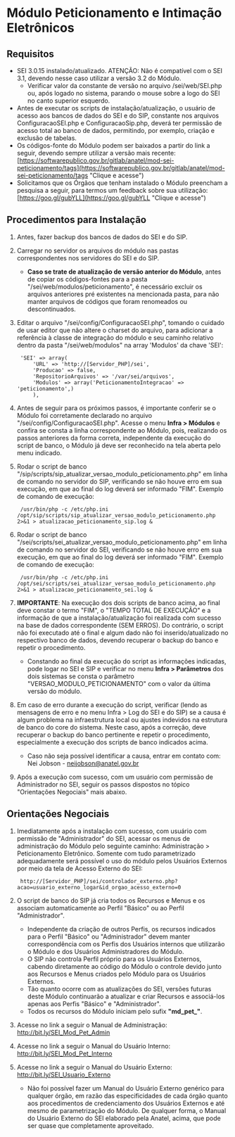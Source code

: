 # Módulo Peticionamento e Intimação Eletrônicos

## Requisitos
- SEI 3.0.15 instalado/atualizado. ATENÇÃO: Não é compatível com o SEI 3.1, devendo nesse caso utilizar a versão 3.2 do Módulo.
   - Verificar valor da constante de versão no arquivo /sei/web/SEI.php ou, após logado no sistema, parando o mouse sobre a logo do SEI no canto superior esquerdo.
- Antes de executar os scripts de instalação/atualização, o usuário de acesso aos bancos de dados do SEI e do SIP, constante nos arquivos ConfiguracaoSEI.php e ConfiguracaoSip.php, deverá ter permissão de acesso total ao banco de dados, permitindo, por exemplo, criação e exclusão de tabelas.
- Os códigos-fonte do Módulo podem ser baixados a partir do link a seguir, devendo sempre utilizar a versão mais recente: [https://softwarepublico.gov.br/gitlab/anatel/mod-sei-peticionamento/tags](https://softwarepublico.gov.br/gitlab/anatel/mod-sei-peticionamento/tags "Clique e acesse")
- Solicitamos que os Órgãos que tenham instalado o Módulo preencham a pesquisa a seguir, para termos um feedback sobre sua utilização: [https://goo.gl/gubYLL](https://goo.gl/gubYLL "Clique e acesse")

## Procedimentos para Instalação
1. Antes, fazer backup dos bancos de dados do SEI e do SIP.
2. Carregar no servidor os arquivos do módulo nas pastas correspondentes nos servidores do SEI e do SIP.
   - **Caso se trate de atualização de versão anterior do Módulo**, antes de copiar os códigos-fontes para a pasta "/sei/web/modulos/peticionamento", é necessário excluir os arquivos anteriores pré existentes na mencionada pasta, para não manter arquivos de códigos que foram renomeados ou descontinuados.
3. Editar o arquivo "/sei/config/ConfiguracaoSEI.php", tomando o cuidado de usar editor que não altere o charset do arquivo, para adicionar a referência à classe de integração do módulo e seu caminho relativo dentro da pasta "/sei/web/modulos" na array 'Modulos' da chave 'SEI':

		'SEI' => array(
			'URL' => 'http://[Servidor_PHP]/sei',
			'Producao' => false,
			'RepositorioArquivos' => '/var/sei/arquivos',
			'Modulos' => array('PeticionamentoIntegracao' => 'peticionamento',)
			),

4. Antes de seguir para os próximos passos, é importante conferir se o Módulo foi corretamente declarado no arquivo "/sei/config/ConfiguracaoSEI.php". Acesse o menu **Infra > Módulos** e confira se consta a linha correspondente ao Módulo, pois, realizando os passos anteriores da forma correta, independente da execução do script de banco, o Módulo já deve ser reconhecido na tela aberta pelo menu indicado.
5. Rodar o script de banco "/sip/scripts/sip_atualizar_versao_modulo_peticionamento.php" em linha de comando no servidor do SIP, verificando se não houve erro em sua execução, em que ao final do log deverá ser informado "FIM". Exemplo de comando de execução:

		/usr/bin/php -c /etc/php.ini /opt/sip/scripts/sip_atualizar_versao_modulo_peticionamento.php 2>&1 > atualizacao_peticionamento_sip.log &

6. Rodar o script de banco "/sei/scripts/sei_atualizar_versao_modulo_peticionamento.php" em linha de comando no servidor do SEI, verificando se não houve erro em sua execução, em que ao final do log deverá ser informado "FIM". Exemplo de comando de execução:

		/usr/bin/php -c /etc/php.ini /opt/sei/scripts/sei_atualizar_versao_modulo_peticionamento.php 2>&1 > atualizacao_peticionamento_sei.log &

7. **IMPORTANTE**: Na execução dos dois scripts de banco acima, ao final deve constar o termo "FIM", o "TEMPO TOTAL DE EXECUÇÃO" e a informação de que a instalação/atualização foi realizada com sucesso na base de dados correspondente (SEM ERROS). Do contrário, o script não foi executado até o final e algum dado não foi inserido/atualizado no respectivo banco de dados, devendo recuperar o backup do banco e repetir o procedimento.
   - Constando ao final da execução do script as informações indicadas, pode logar no SEI e SIP e verificar no menu **Infra > Parâmetros** dos dois sistemas se consta o parâmetro "VERSAO_MODULO_PETICIONAMENTO" com o valor da última versão do módulo.
8. Em caso de erro durante a execução do script, verificar (lendo as mensagens de erro e no menu Infra > Log do SEI e do SIP) se a causa é algum problema na infraestrutura local ou ajustes indevidos na estrutura de banco do core do sistema. Neste caso, após a correção, deve recuperar o backup do banco pertinente e repetir o procedimento, especialmente a execução dos scripts de banco indicados acima.
	- Caso não seja possível identificar a causa, entrar em contato com: Nei Jobson - neijobson@anatel.gov.br
9. Após a execução com sucesso, com um usuário com permissão de Administrador no SEI, seguir os passos dispostos no tópico "Orientações Negociais" mais abaixo.

## Orientações Negociais
1. Imediatamente após a instalação com sucesso, com usuário com permissão de "Administrador" do SEI, acessar os menus de administração do Módulo pelo seguinte caminho: Administração > Peticionamento Eletrônico. Somente com tudo parametrizado adequadamente será possível o uso do módulo pelos Usuários Externos por meio da tela de Acesso Externo do SEI:

		http://[Servidor_PHP]/sei/controlador_externo.php?acao=usuario_externo_logar&id_orgao_acesso_externo=0

2. O script de banco do SIP já cria todos os Recursos e Menus e os associam automaticamente ao Perfil "Básico" ou ao Perfil "Administrador".
	- Independente da criação de outros Perfis, os recursos indicados para o Perfil "Básico" ou "Administrador" devem manter correspondência com os Perfis dos Usuários internos que utilizarão o Módulo e dos Usuários Administradores do Módulo.
	- O SIP não controla Perfil próprio para os Usuários Externos, cabendo diretamente ao código do Módulo o controle devido junto aos Recursos e Menus criados pelo Módulo para os Usuários Externos.
	- Tão quanto ocorre com as atualizações do SEI, versões futuras deste Módulo continuarão a atualizar e criar Recursos e associá-los apenas aos Perfis "Básico" e "Administrador".
	- Todos os recursos do Módulo iniciam pelo sufix **"md_pet_"**.
3. Acesse no link a seguir o Manual de Administração: http://bit.ly/SEI_Mod_Pet_Admin
4. Acesse no link a seguir o Manual do Usuário Interno: http://bit.ly/SEI_Mod_Pet_Interno
5. Acesse no link a seguir o Manual do Usuário Externo: http://bit.ly/SEI_Usuario_Externo
	- Não foi possível fazer um Manual do Usuário Externo genérico para qualquer órgão, em razão das especificidades de cada órgão quanto aos procedimentos de credenciamento dos Usuários Externos e até mesmo de parametrização do Módulo. De qualquer forma, o Manual do Usuário Externo do SEI elaborado pela Anatel, acima, que pode ser quase que completamente aproveitado.